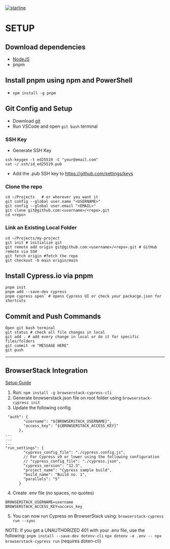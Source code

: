[![starline](https://starlines.qoo.monster/assets/OWNER/REPO)](https://github.com/AtomicSiopao/cypress-projects)

# SETUP
## Download dependencies
 - [NodeJS](https://nodejs.org/en)
 - pnpm
 
## Install pnpm using npm and PowerShell
 - `npm install -g pnpm`

## Git Config and Setup
 - Download [git](https://git-scm.com/downloads)
 - Run VSCode and open `git bash` terminal

### SSH Key
 - Generate SSH Key
```
ssh-keygen -t ed25519 -C "your@email.com"
cat ~/.ssh/id_ed25519.pub
```
 - Add the .pub SSH key to https://github.com/settings/keys

### Clone the repo
```
cd ~/Projects   # or wherever you want it
git config --global user.name "<USERNAME>"
git config --global user.email "<EMAIL>"
git clone git@github.com:<username>/<repo>.git
cd <repo>
```

### Link an Existing Local Folder
```
cd ~/Projects/my-project
git init # initialize git
git remote add origin git@github.com:<username>/<repo>.git # GitHub remote via SSH
git fetch origin #fetch the repo
git checkout -b main origin/main
```


## Install Cypress.io via pnpm
```
pnpm init
pnpm add --save-dev cypress
pnpm cypress open` # opens Cypress UI or check your packacge.json for shortcuts
```

## Commit and Push Commands
```
Open git bash terminal
git status # check all file changes in local
git add . # add every change in local or do it for specific files/folders
git commit -m "MESSAGE HERE"
git push
```


---

## BrowserStack Integration

[Setup Guide](https://automate.browserstack.com/qig/integrate-test-suite-step)

1. Run: `npm install -g browserstack-cypress-cli`
2. Generate browserstack.json file on root folder using `browserstack-cypress init`
3. Update the following config
```
 "auth": {
        "username": "${BROWSERSTACK_USERNAME}",
        "access_key": "${BROWSERSTACK_ACCESS_KEY}"
      },
...
...
...
"run_settings": {
        "cypress_config_file": "./cypress.config.js",
        // For Cypress v9 or lower using the following configuration
        // "cypress_config_file": "./cypress.json",
        "cypress_version": "12.3",
        "project_name": "Cypress sample build",
        "build_name": "Build no. 1",
        "parallels": "5"
      }
```
4. Create .env file (no spaces, no quotes)
```
BROWSERSTACK_USERNAME=username
BROWSERSTACK_ACCESS_KEY=access_key 
```

5. You can now run Cypress on BrowserStack using: `browserstack-cypress run --sync`

NOTE: If you get a UNAUTHORIZED 401 with your .env file, use the following:
`pnpm install --save-dev dotenv-cli`
`npx dotenv -e .env -- npx browserstack-cypress run` (requires doten-cli)
